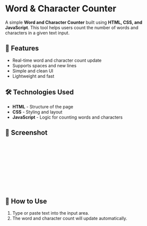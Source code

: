 # Word & Character Counter

A simple **Word and Character Counter** built using **HTML, CSS, and JavaScript**. This tool helps users count the number of words and characters in a given text input.

## 🚀 Features
- Real-time word and character count update  
- Supports spaces and new lines  
- Simple and clean UI  
- Lightweight and fast  

## 🛠️ Technologies Used
- **HTML** - Structure of the page  
- **CSS** - Styling and layout  
- **JavaScript** - Logic for counting words and characters  

## 📸 Screenshot
![Word & Character Counter Screenshot](C:\Users\Arman\Downloads\CampusHelper\Word-Counter\README.md) 

## 🎯 How to Use
1. Type or paste text into the input area.  
2. The word and character count will update automatically.  


